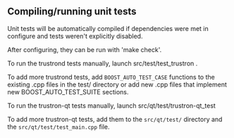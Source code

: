Compiling/running unit tests
------------------------------------

Unit tests will be automatically compiled if dependencies were met in configure
and tests weren't explicitly disabled.

After configuring, they can be run with 'make check'.

To run the trustrond tests manually, launch src/test/test_trustron .

To add more trustrond tests, add `BOOST_AUTO_TEST_CASE` functions to the existing
.cpp files in the test/ directory or add new .cpp files that
implement new BOOST_AUTO_TEST_SUITE sections.

To run the trustron-qt tests manually, launch src/qt/test/trustron-qt_test

To add more trustron-qt tests, add them to the `src/qt/test/` directory and
the `src/qt/test/test_main.cpp` file.
